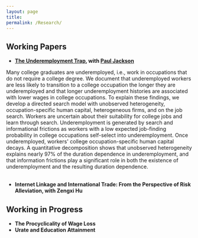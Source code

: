 ```yaml
---
layout: page
title: 
permalink: /Research/
---
```


<style>
  .paper {
    text-align: justify;
  }
</style>



  
## Working Papers



 - **[The Underemployment Trap](https://jie-duan.com/files/DurDep.pdf), with [Paul Jackson](https://www.paulgjackson.com/)**<br>

<div class="justified-text">
Many college graduates are underemployed, i.e., work in occupations that do not require a college degree. We document that underemployed workers are less likely to transition to a college occupation the longer they are underemployed and that longer underemployment histories are associated with lower wages in college occupations. To explain these findings, we develop a directed search model with unobserved heterogeneity, occupation-specific human capital, heterogeneous firms, and on the job search. Workers are uncertain about their suitability for college jobs and learn through search. Underemployment is generated by search and informational frictions as workers with a low expected job-finding probability in college occupations self-select into underemployment. Once underemployed, workers' college occupation-specific human capital decays. A quantitative decomposition shows that unobserved heterogeneity explains nearly 97% of the duration dependence in underemployment, and that information frictions play a significant role in both the existence of underemployment and the resulting duration dependence. 
</div>  
<br>

 - **Internet Linkage and International Trade: From the Perspective of Risk Alleviation, with Zengxi Hu**
  


## Working in Progress

- **The Procyclicality of Wage Loss**
- **Urate and Education Attainment**
  

